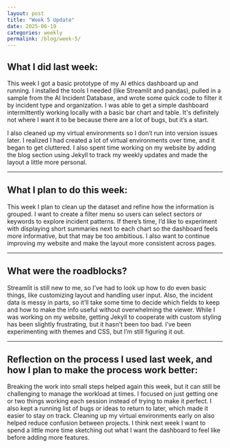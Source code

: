 ```yaml
---
layout: post
title: "Week 5 Update"
date: 2025-06-19
categories: weekly
permalink: /blog/week-5/
---
```

## What I did last week:

This week I got a basic prototype of my AI ethics dashboard up and running. I installed the tools I needed (like Streamlit and pandas), pulled in a sample from the AI Incident Database, and wrote some quick code to filter it by incident type and organization. I was able to get a simple dashboard intermittently working locally with a basic bar chart and table. It's definitely not where I want it to be because there are a lot of bugs, but it’s a start.

I also cleaned up my virtual environments so I don’t run into version issues later. I realized I had created a lot of virtual environments over time, and it began to get cluttered. I also spent time working on my website by adding the blog section using Jekyll to track my weekly updates and made the layout a little more personal.

---

## What I plan to do this week:

This week I plan to clean up the dataset and refine how the information is grouped. I want to create a filter menu so users can select sectors or keywords to explore incident patterns. If there’s time, I’d like to experiment with displaying short summaries next to each chart so the dashboard feels more informative, but that may be too ambitious. I also want to continue improving my website and make the layout more consistent across pages.

---

## What were the roadblocks?

Streamlit is still new to me, so I’ve had to look up how to do even basic things, like customizing layout and handling user input. Also, the incident data is messy in parts, so it’ll take some time to decide which fields to keep and how to make the info useful without overwhelming the viewer. While I was working on my website, getting Jekyll to cooperate with custom styling has been slightly frustrating, but it hasn't been too bad. I’ve been experimenting with themes and CSS, but I’m still figuring it out.

---

## Reflection on the process I used last week, and how I plan to make the process work better:

Breaking the work into small steps helped again this week, but it can still be challenging to manage the workload at times. I focused on just getting one or two things working each session instead of trying to make it perfect. I also kept a running list of bugs or ideas to return to later, which made it easier to stay on track. Cleaning up my virtual environments early on also helped reduce confusion between projects. I think next week I want to spend a little more time sketching out what I want the dashboard to feel like before adding more features.
